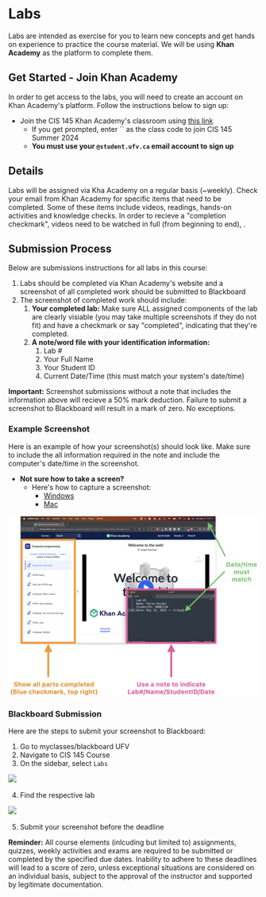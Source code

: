 # Labs

Labs are intended as exercise for you to learn new concepts and get hands on experience to practice the course material. We will be using **Khan Academy** as the platform to complete them.

## Get Started - Join Khan Academy

In order to get access to the labs, you will need to create an account on Khan Academy's platform. Follow the instructions below to sign up:

- Join the CIS 145 Khan Academy's classroom using [this link](https://www.khanacademy.org/join/)
   - If you get prompted, enter `` as the class code to join CIS 145 Summer 2024
   - **You must use your `@student.ufv.ca` email account to sign up**

## Details 

Labs will be assigned via Kha Academy on a regular basis (~weekly). Check your email from Khan Academy for specific items that need to be completed. Some of these items include videos, readings, hands-on activities and knowledge checks. In order to recieve a "completion checkmark", videos need to be watched in full (from beginning to end), .

## Submission Process

Below are submissions instructions for all labs in this course:

1. Labs should be completed via Khan Academy's website and a screenshot of all completed work should be submitted to Blackboard
2. The screenshot of completed work should include:
   1. **Your completed lab:** Make sure ALL assigned components of the lab are clearly visiable (you may take multiple screenshots if they do not fit) and have a checkmark or say "completed", indicating that they're completed.
   2. **A note/word file with your identification information:**
      1. Lab #
      2. Your Full Name
      3. Your Student ID
      4. Current Date/Time (this must match your system's date/time)

**Important:** Screenshot submissions without a note that includes the information above will recieve a 50% mark deduction. Failure to submit a screenshot to Blackboard will result in a mark of zero. No exceptions.

### Example Screenshot

Here is an example of how your screenshot(s) should look like. Make sure to include the all information required in the note and include the computer's date/time in the screenshot.

- **Not sure how to take a screen?**
  - Here's how to capture a screenshot:
    - [Windows](https://www.wikihow.com/Take-a-Screenshot-in-Microsoft-Windows)
    - [Mac](https://support.apple.com/en-ca/HT201361)


![](images/lab-example-annotated.png)

### Blackboard Submission

Here are the steps to submit your screenshot to Blackboard:

1. Go to myclasses/blackboard UFV
2. Navigate to CIS 145 Course
3. On the sidebar, select `Labs`

![](images/submission-example-lab-sidebar.png)

4. Find the respective lab

![](images/submission-example-lab.png)

5. Submit your screenshot before the deadline

**Reminder:** All course elements (inlcuding but limited to) assignments, quizzes, weekly activities and exams are required to be submitted or completed by the specified due dates. Inability to adhere to these deadlines will lead to a score of zero, unless exceptional situations are considered on an individual basis, subject to the approval of the instructor and supported by legitimate documentation.


